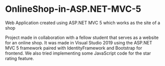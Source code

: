 # OnlineShop-in-ASP.NET-MVC-5
Web Application created using ASP.NET MVC 5 which works as the site of a shop

Project made in collaboration with a fellow student that serves as a website for an online shop. It was made in Visual Studio 2019 using the ASP.NET MVC 5 framework paired with IdentityFramework and Bootstrap for frontend. We also tried implementing some JavaScript code for the star rating feature.
